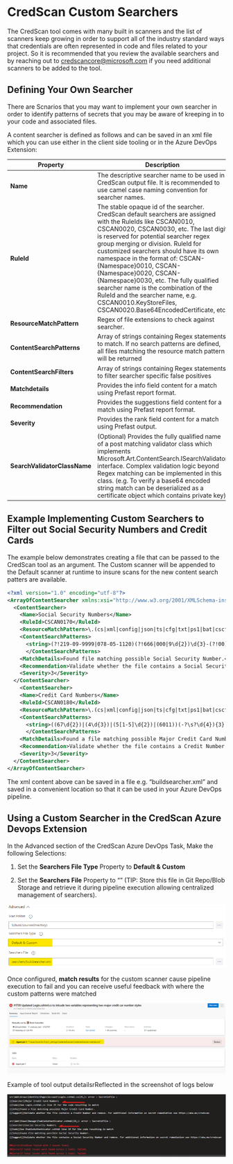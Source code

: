 # CredScan Custom Searchers

The CredScan tool comes with many built in scanners and the list of
scanners keep growing in order to support all of the industry standard
ways that credentials are often represented in code and files related to
your project. So it is recommended that you review the available
searchers and by reaching out to <credscancore@microsoft.com> if you
need additional scanners to be added to the tool.

## Defining Your Own Searcher

There are Scnarios that you may want to implement your own searcher in
order to identify patterns of secrets that you may be aware of kreeping
in to your code and associated files.

A content searcher is defined as follows and can be saved in an xml file
which you can use either in the client side tooling or in the Azure
DevOps Extension:

| **Property**                  | **Description**                                                                                                                                                                                                                                                                                                                                                                                                                                                                                                                                         |
|-------------------------------|---------------------------------------------------------------------------------------------------------------------------------------------------------------------------------------------------------------------------------------------------------------------------------------------------------------------------------------------------------------------------------------------------------------------------------------------------------------------------------------------------------------------------------------------------------|
| **Name**                      | The descriptive searcher name to be used in CredScan output file. It is recommended to use camel case naming convention for searcher names.                                                                                                                                                                                                                                                                                                                                                                                                             |
| **RuleId**                    | The stable opaque id of the searcher. CredScan default searchers are assigned with the RuleIds like CSCAN0010, CSCAN0020, CSCAN0030, etc. The last digit is reserved for potential searcher regex group merging or division. RuleId for customized searchers should have its own namespace in the format of: CSCAN-{Namespace}0010, CSCAN-{Namespace}0020, CSCAN-{Namespace}0030, etc. The fully qualified searcher name is the combination of the RuleId and the searcher name, e.g. CSCAN0010.KeyStoreFiles, CSCAN0020.Base64EncodedCertificate, etc. |
| **ResourceMatchPattern**      | Regex of file extensions to check against searcher.                                                                                                                                                                                                                                                                                                                                                                                                                                                                                                     |
| **ContentSearchPatterns**     | Array of strings containing Regex statements to match. If no search patterns are defined, all files matching the resource match pattern will be returned                                                                                                                                                                                                                                                                                                                                                                                                |
| **ContentSearchFilters**      | Array of strings containing Regex statements to filter searcher specific false positives                                                                                                                                                                                                                                                                                                                                                                                                                                                                |
| **Matchdetails**              | Provides the info field content for a match using Prefast report format.                                                                                                                                                                                                                                                                                                                                                                                                                                                                                |
| **Recommendation**            | Provides the suggestions field content for a match using Prefast report format.                                                                                                                                                                                                                                                                                                                                                                                                                                                                         |
| **Severity**                  | Provides the rank field content for a match using Prefast output.                                                                                                                                                                                                                                                                                                                                                                                                                                                                                       |
| **SearchValidatorClassName** | (Optional) Provides the fully qualified name of a post matching validator class which implements Microsoft.Art.ContentSearch.ISearchValidator interface. Complex validation logic beyond Regex matching can be implemented in this class. (e.g. To verify a base64 encoded string match can be deserialized as a certificate object which contains private key)

## Example Implementing Custom Searchers to Filter out Social Security Numbers and Credit Cards

The example below demonstrates creating a file that can be passed to the
CredScan tool as an argument. The Custom scanner will be appended to the
Default scanner at runtime to insure scans for the new content search
patters are available.

```XML
<?xml version="1.0" encoding="utf-8"?>
<ArrayOfContentSearcher xmlns:xsi="http://www.w3.org/2001/XMLSchema-instance" xmlns:xsd="http://www.w3.org/2001/XMLSchema">
  <ContentSearcher>
    <Name>Social Security Numbers</Name>
    <RuleId>CSCAN0170</RuleId>
    <ResourceMatchPattern>\.(cs|xml|config|json|ts|cfg|txt|ps1|bat|cscfg|publishsettings|cmd|psm1|aspx|asmx|vbs|added_cluster|clean|pubxml|ccf|ini|svd|sql|c|xslt|csv|FF|ExtendedTests|settings|cshtml|template|trd|argfile)$|(config|certificate|publish|UT)\.js$|(commands|user|tests)\.cpp$</ResourceMatchPattern>
    <ContentSearchPatterns>
      <string>(?!219-09-9999|078-05-1120)(?!666|000|9\d{2})\d{3}-(?!00)\d{2}-(?!0{4})\d{4}|(?!219099999|078051120)(?!666|000|9\d{2})\d{3}(?!00)\d{2}(?!0{4})\d{4}</string>
      </ContentSearchPatterns>
    <MatchDetails>Found file matching possible Social Security Number.</MatchDetails>
    <Recommendation>Validate whether the file contains a Social Security Number and remove. For additional information on secret remediation see https://aka.ms/credscan </Recommendation>
    <Severity>3</Severity>
  </ContentSearcher>
    <ContentSearcher>
    <Name>Credit Card Numbers</Name>
    <RuleId>CSCAN0180</RuleId>
    <ResourceMatchPattern>\.(cs|xml|config|json|ts|cfg|txt|ps1|bat|cscfg|publishsettings|cmd|psm1|aspx|asmx|vbs|added_cluster|clean|pubxml|ccf|ini|svd|sql|c|xslt|csv|FF|ExtendedTests|settings|cshtml|template|trd|argfile)$|(config|certificate|publish|UT)\.js$|(commands|user|tests)\.cpp$</ResourceMatchPattern>
    <ContentSearchPatterns>
      <string>((67\d{2})|(4\d{3})|(5[1-5]\d{2})|(6011))(-?\s?\d{4}){3}|(3[4,7])\d{2}-?\s?\d{6}-?\s?\d{5}</string>
      </ContentSearchPatterns>
    <MatchDetails>Found a file matching possible Major Credit Card Number.</MatchDetails>
    <Recommendation>Validate whether the file contains a Credit Number and remove. For additional information on secret remediation see https://aka.ms/credscan </Recommendation>
    <Severity>3</Severity>
  </ContentSearcher>
</ArrayOfContentSearcher>
```

The xml content above can be saved in a file e.g. “buildsearcher.xml”
and saved in a convenient location so that it can be used in your Azure
DevOps pipeline.

## Using a Custom Searcher in the CredScan Azure Devops Extension

In the Advanced section of the CredScan Azure DevOps Task, Make the
following Selections:

1. Set the **Searchers File Type** Property to **Default & Custom**

2. Set the **Searchers File** Property to “<Location of your custom
    buildsearcher.xml file>” (TIP: Store this file in Git Repo/Blob Storage
    and retrieve it during pipeline execution allowing centralized management of searchers).

![searcher settings](images/Searcher_Settings.png)

Once configured, **match results** for the custom scanner
cause pipeline execution to fail and you can receive useful feedback with where the custom patterns were matched

![searcher error](images/Searcher_PL_Error.png)

Example of tool output detailsrReflected in the screenshot of logs below

![searcher log](images/Searcher_PL_Log.png)
